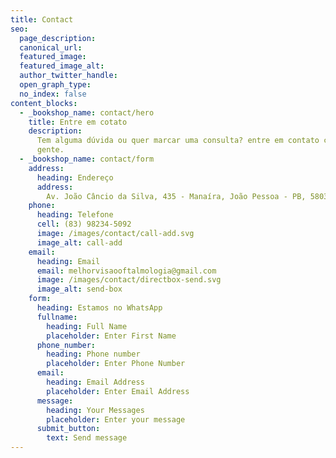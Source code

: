 ```yaml
---
title: Contact
seo:
  page_description:
  canonical_url:
  featured_image:
  featured_image_alt:
  author_twitter_handle:
  open_graph_type:
  no_index: false
content_blocks:
  - _bookshop_name: contact/hero
    title: Entre em cotato
    description:
      Tem alguma dúvida ou quer marcar uma consulta? entre em contato com a
      gente.
  - _bookshop_name: contact/form
    address:
      heading: Endereço
      address:
        Av. João Câncio da Silva, 435 - Manaíra, João Pessoa - PB, 58038-342
    phone:
      heading: Telefone
      cell: (83) 98234-5092
      image: /images/contact/call-add.svg
      image_alt: call-add
    email:
      heading: Email
      email: melhorvisaooftalmologia@gmail.com
      image: /images/contact/directbox-send.svg
      image_alt: send-box
    form:
      heading: Estamos no WhatsApp
      fullname:
        heading: Full Name
        placeholder: Enter First Name
      phone_number:
        heading: Phone number
        placeholder: Enter Phone Number
      email:
        heading: Email Address
        placeholder: Enter Email Address
      message:
        heading: Your Messages
        placeholder: Enter your message
      submit_button:
        text: Send message
---
```


